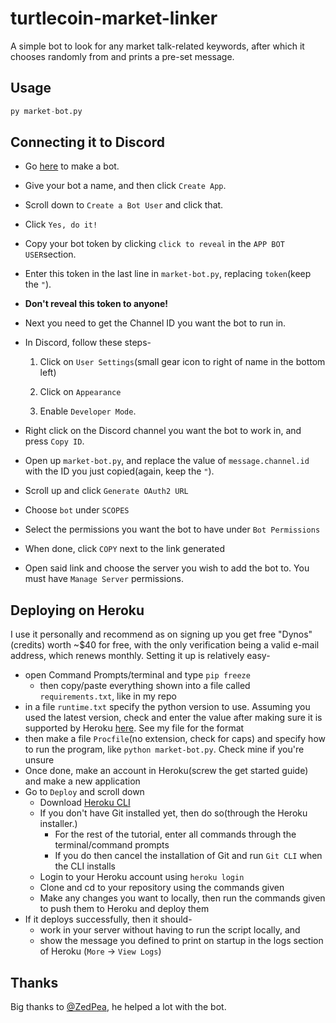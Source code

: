 # turtlecoin-market-linker

A simple bot to look for any market talk-related keywords, after which it chooses randomly from and prints a pre-set message.

## Usage

``` py
py market-bot.py
```

## Connecting it to Discord

* Go [here](https://discordapp.com/developers/applications/me#top) to make a bot.
* Give your bot a name, and then click `Create App`.
* Scroll down to `Create a Bot User` and click that.
* Click `Yes, do it!`
* Copy your  bot token by clicking `click to reveal` in the `APP BOT USER`section.
* Enter this token in the last line in `market-bot.py`, replacing `token`(keep the `"`).
* **Don't reveal this token to anyone!**
* Next you need to get the Channel ID you want the bot to run in.
* In Discord, follow these steps-

   1. Click on `User Settings`(small gear icon to right of name in the bottom left) 

   2. Click on `Appearance` 

   3. Enable `Developer Mode`.
* Right click on the Discord channel you want the bot to work in, and press `Copy ID`.
* Open up `market-bot.py`, and replace the value of `message.channel.id` with the ID you just copied(again, keep the `"`).
* Scroll up and click `Generate OAuth2 URL`
* Choose `bot` under `SCOPES`
* Select the permissions you want the bot to have under `Bot Permissions`
* When done, click `COPY` next to the link generated
* Open said link and choose the server you wish to add the bot to. You must have `Manage Server` permissions.

## Deploying on Heroku

I use it personally and recommend as on signing up you get free "Dynos"(credits) worth ~$40 for free, with the only verification being a valid e-mail address, which renews monthly. Setting it up is relatively easy-

* open Command Prompts/terminal and type `pip freeze`
  * then copy/paste everything shown into a file called `requirements.txt`, like in my repo
* in a file `runtime.txt` specify the python version to use. Assuming you used the latest version, check and enter the value after making sure it is supported by Heroku [here](https://devcenter.heroku.com/articles/python-runtimes). See my file for the format
* then make a file `Procfile`(no extension, check for caps) and specify how to run the program, like `python market-bot.py`. Check mine if you're unsure
* Once done, make an account in Heroku(screw the get started guide) and make a new application
* Go to `Deploy` and scroll down
  * Download [Heroku CLI](https://devcenter.heroku.com/articles/heroku-cli)
  * If you don't have Git installed yet, then do so(through the Heroku installer.)
    * For the rest of the tutorial, enter all commands through the terminal/command prompts
    * If you do then cancel the installation of Git and run `Git CLI` when the CLI installs
  * Login to your Heroku account using `heroku login`
  * Clone and cd to your repository using the commands given
  * Make any changes you want to locally, then run the commands given to push them to Heroku and deploy them
* If it deploys successfully, then it should-
  * work in your server without having to run the script locally, and
  * show the message you defined to print on startup in the logs section of Heroku (`More` -> `View Logs`)

## Thanks

Big thanks to [@ZedPea](https://github.com/zedpea), he helped a lot with the bot.
